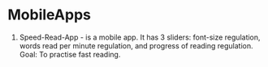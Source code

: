 # MobileApps
1. Speed-Read-App - is a mobile app. It has 3 sliders: font-size regulation, words read per minute regulation, and progress of reading regulation. Goal: To practise fast reading. 

